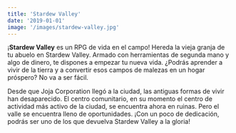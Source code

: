 ```yaml
---
title: 'Stardew Valley'
date: '2019-01-01'
image: '/images/stardew-valley.jpg'
---
```


¡**Stardew Valley** es un RPG de vida en el campo! Hereda la vieja granja de tu abuelo en Stardew Valley. Armado con herramientas de segunda mano y algo de dinero, te dispones a empezar tu nueva vida. ¿Podrás aprender a vivir de la tierra y a convertir esos campos de malezas en un hogar próspero? No va a ser fácil.

Desde que Joja Corporation llegó a la ciudad, las antiguas formas de vivir han desaparecido. El centro comunitario, en su momento el centro de actividad más activo de la ciudad, se encuentra ahora en ruinas. Pero el valle se encuentra lleno de oportunidades. ¡Con un poco de dedicación, podrás ser uno de los que devuelva Stardew Valley a la gloria!
